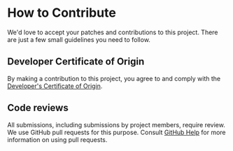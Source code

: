 # How to Contribute

We'd love to accept your patches and contributions to this project. There are
just a few small guidelines you need to follow.

## Developer Certificate of Origin

By making a contribution to this project, you agree to and comply with the
[Developer's Certificate of Origin](DCO).

## Code reviews

All submissions, including submissions by project members, require review. We
use GitHub pull requests for this purpose. Consult
[GitHub Help](https://help.github.com/articles/about-pull-requests/) for more
information on using pull requests.
